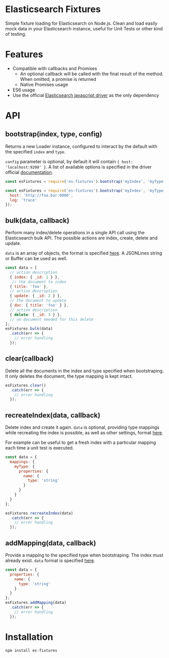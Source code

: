 # Elasticsearch Fixtures

Simple fixture loading for Elasticsearch on Node.js. Clean and load easily mock data in your Elasticsearch instance, useful for Unit Tests or other kind of testing.

# Features

- Compatible with callbacks and Promises
  - An optional callback will be called with the final result of the method. When omitted, a promise is returned
  - Native Promises usage
- ES6 usage
- Use the official [Elasticsearch javascript driver](https://github.com/elastic/elasticsearch-js) as the only dependency

# API

## bootstrap(index, type, config)

Returns a new Loader instance, configured to interact by the default with the specified `index` and `type`.

`config` parameter is optional, by default it will contain `{ host: 'localhost:9200' }`.
A list of available options is specified in the driver official [documentation](https://www.elastic.co/guide/en/elasticsearch/client/javascript-api/current/configuration.html).


```js
const esFixtures = require('es-fixtures').bootstrap('myIndex', 'myType');
```
```js
const esFixtures = require('es-fixtures').bootstrap('myIndex', 'myType', {
  host: 'http://foo.bar:0000',
  log: 'trace'
});
```

## bulk(data, callback)

Perform many index/delete operations in a single API call using the Elasticsearch bulk API. The possible actions are index, create, delete and update.

`data` is an array of objects, the format is specified [here](https://www.elastic.co/guide/en/elasticsearch/reference/current/docs-bulk.html). A JSONLines string or Buffer can be used as well.

```js
const data = [
  // action description
  { index: { _id: 1 } },
   // the document to index
  { title: 'foo' },
  // action description
  { update: { _id: 2 } },
  // the document to update
  { doc: { title: 'foo' } },
  // action description
  { delete: { _id: 3 } },
  // no document needed for this delete
];
esFixtures.bulk(data)
  .catch(err => {
    // error handling
  });
```

## clear(callback)

Delete all the documents in the index and type specified when bootstraping. It only deletes the document, the type mapping is kept intact.

```js
esFixtures.clear()
  .catch(err => {
    // error handling
  });
```

## recreateIndex(data, callback)

Delete index and create it again. `data` is optional, providing type mappings while recreating the index is possible, as well as other settings, format [here](https://www.elastic.co/guide/en/elasticsearch/reference/2.4/indices-create-index.html).

For example can be useful to get a fresh index with a particular mapping each time a unit test is executed.

```js
const data = { 
  mappings: {
    myType: {
      properties: {
        name: {
          type: 'string'
        }
      }
    }
  }
};

esFixtures.recreateIndex(data)
  .catch(err => {
    // error handling
  });
```

## addMapping(data, callback)

Provide a mapping to the specified type when bootstraping. The index must already exist. `data` format is specified [here](https://www.elastic.co/guide/en/elasticsearch/reference/2.4/indices-put-mapping.html).

```js
const data = {
  properties: {
    name: {
      type: 'string'
    }
  }
};
esFixtures.addMapping(data)
  .catch(err => {
    // error handling
  });
```

# Installation

```
npm install es-fixtures
```